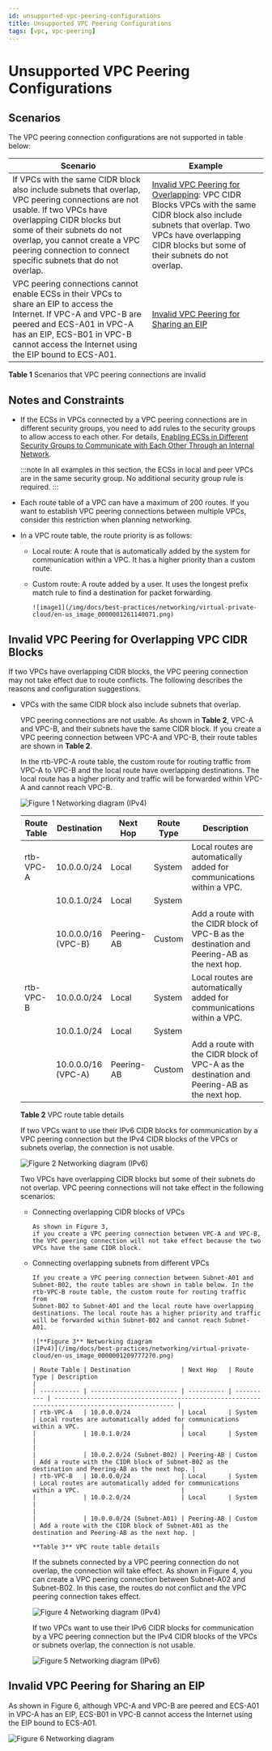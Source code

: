 ```yaml
---
id: unsupported-vpc-peering-configurations
title: Unsupported VPC Peering Configurations
tags: [vpc, vpc-peering]
---
```


# Unsupported VPC Peering Configurations

## Scenarios

The VPC peering connection configurations are not supported in table below:

| Scenario                                                                                                                                                                                                                                                                                   | Example                                                                                                                                                                                                                                                                                                                   |
| ------------------------------------------------------------------------------------------------------------------------------------------------------------------------------------------------------------------------------------------------------------------------------------------ | ------------------------------------------------------------------------------------------------------------------------------------------------------------------------------------------------------------------------------------------------------------------------------------------------------------------------- |
| If VPCs with the same CIDR block also include subnets that overlap, VPC peering connections are not usable. If two VPCs have overlapping CIDR blocks but some of their subnets do not overlap, you cannot create a VPC peering connection to connect specific subnets that do not overlap. | [Invalid VPC Peering for Overlapping](#invalid-vpc-peering-for-overlapping-vpc-cidr-blocks): VPC CIDR Blocks VPCs with the same CIDR block also include subnets that overlap. Two VPCs have overlapping CIDR blocks but some of their subnets do not overlap. |
| VPC peering connections cannot enable ECSs in their VPCs to share an EIP to access the Internet. If VPC-A and VPC-B are peered and ECS-A01 in VPC-A has an EIP, ECS-B01 in VPC-B cannot access the Internet using the EIP bound to ECS-A01.                                                | [Invalid VPC Peering for Sharing an EIP](#invalid-vpc-peering-for-sharing-an-eip)                                                                                                                                                                                                                                     |

**Table 1** Scenarios that VPC peering connections are invalid

## Notes and Constraints

- If the ECSs in VPCs connected by a VPC peering connections are in
    different security groups, you need to add rules to the security
    groups to allow access to each other. For details, [Enabling ECSs in
    Different Security Groups to Communicate with Each Other Through an
    Internal
    Network](https://docs.otc.t-systems.com/virtual-private-cloud/umn/access_control/security_group/security_group_configuration_examples.html#en-us-topic-0081124350).

    :::note
    In all examples in this section, the ECSs in local and peer VPCs are
    in the same security group. No additional security group rule is
    required.
    :::

- Each route table of a VPC can have a maximum of 200 routes. If you
    want to establish VPC peering connections between multiple VPCs,
    consider this restriction when planning networking.

- In a VPC route table, the route priority is as follows:

  - Local route: A route that is automatically added by the system
        for communication within a VPC. It has a higher priority than a
        custom route.

  - Custom route: A route added by a user. It uses the longest
        prefix match rule to find a destination for packet forwarding.

        ![image1](/img/docs/best-practices/networking/virtual-private-cloud/en-us_image_0000001261140071.png)

## Invalid VPC Peering for Overlapping VPC CIDR Blocks

If two VPCs have overlapping CIDR blocks, the VPC peering connection may
not take effect due to route conflicts. The following describes the
reasons and configuration suggestions.

- VPCs with the same CIDR block also include subnets that overlap.

    VPC peering connections are not usable. As shown in
    **Table 2**, VPC-A and
    VPC-B, and their subnets have the same CIDR block. If you create a
    VPC peering connection between VPC-A and VPC-B, their route tables
    are shown in **Table 2**.

    In the rtb-VPC-A route table, the custom route for routing traffic
    from VPC-A to VPC-B and the local route have overlapping
    destinations. The local route has a higher priority and traffic will
    be forwarded within VPC-A and cannot reach VPC-B.

    ![**Figure 1** Networking diagram
    (IPv4)](/img/docs/best-practices/networking/virtual-private-cloud/en-us_image_0000001254335981.png)

    | Route Table | Destination         | Next Hop   | Route Type | Description                                                                                 |
    | ----------- | ------------------- | ---------- | ---------- | ------------------------------------------------------------------------------------------- |
    | rtb-VPC-A   | 10.0.0.0/24         | Local      | System     | Local routes are automatically added for communications within a VPC.                       |
    |             | 10.0.1.0/24         | Local      | System     |                                                                                             |
    |             | 10.0.0.0/16 (VPC-B) | Peering-AB | Custom     | Add a route with the CIDR block of VPC-B as the destination and Peering-AB as the next hop. |
    | rtb-VPC-B   | 10.0.0.0/24         | Local      | System     | Local routes are automatically added for communications within a VPC.                       |
    |             | 10.0.1.0/24         | Local      | System     |                                                                                             |
    |             | 10.0.0.0/16 (VPC-A) | Peering-AB | Custom     | Add a route with the CIDR block of VPC-A as the destination and Peering-AB as the next hop. |

    **Table 2** VPC route table details

    If two VPCs want to use their IPv6 CIDR blocks for communication by
    a VPC peering connection but the IPv4 CIDR blocks of the VPCs or
    subnets overlap, the connection is not usable.

    ![**Figure 2** Networking diagram
    (IPv6)](/img/docs/best-practices/networking/virtual-private-cloud/en-us_image_0000001209300412.png)

    Two VPCs have overlapping CIDR blocks but some of their subnets do
    not overlap. VPC peering connections will not take effect in the following
    scenarios:

  - Connecting overlapping CIDR blocks of VPCs

        As shown in Figure 3,
        if you create a VPC peering connection between VPC-A and VPC-B,
        the VPC peering connection will not take effect because the two
        VPCs have the same CIDR block.

  - Connecting overlapping subnets from different VPCs

        If you create a VPC peering connection between Subnet-A01 and
        Subnet-B02, the route tables are shown in table below. In the
        rtb-VPC-B route table, the custom route for routing traffic from
        Subnet-B02 to Subnet-A01 and the local route have overlapping
        destinations. The local route has a higher priority and traffic
        will be forwarded within Subnet-B02 and cannot reach Subnet-A01.

        ![**Figure 3** Networking diagram
        (IPv4)](/img/docs/best-practices/networking/virtual-private-cloud/en-us_image_0000001209777270.png)

        | Route Table | Destination              | Next Hop   | Route Type | Description                                                                                      |
        | ----------- | ------------------------ | ---------- | ---------- | ------------------------------------------------------------------------------------------------ |
        | rtb-VPC-A   | 10.0.0.0/24              | Local      | System     | Local routes are automatically added for communications within a VPC.                            |
        |             | 10.0.1.0/24              | Local      | System     |                                                                                                  |
        |             | 10.0.2.0/24 (Subnet-B02) | Peering-AB | Custom     | Add a route with the CIDR block of Subnet-B02 as the destination and Peering-AB as the next hop. |
        | rtb-VPC-B   | 10.0.0.0/24              | Local      | System     | Local routes are automatically added for communications within a VPC.                            |
        |             | 10.0.2.0/24              | Local      | System     |                                                                                                  |
        |             | 10.0.0.0/24 (Subnet-A01) | Peering-AB | Custom     | Add a route with the CIDR block of Subnet-A01 as the destination and Peering-AB as the next hop. |

        **Table 3** VPC route table details

    If the subnets connected by a VPC peering connection do not overlap,
    the connection will take effect. As shown in Figure 4, you can create a
    VPC peering connection between Subnet-A02 and Subnet-B02. In this
    case, the routes do not conflict and the VPC peering connection
    takes effect.

    ![**Figure 4** Networking diagram
    (IPv4)](/img/docs/best-practices/networking/virtual-private-cloud/en-us_image_0000001209321492.png)

    If two VPCs want to use their IPv6 CIDR blocks for communication by
    a VPC peering connection but the IPv4 CIDR blocks of the VPCs or
    subnets overlap, the connection is not usable.

    ![**Figure 5** Networking diagram
    (IPv6)](/img/docs/best-practices/networking/virtual-private-cloud/en-us_image_0000001254241751.png)

## Invalid VPC Peering for Sharing an EIP

As shown in Figure 6, although
VPC-A and VPC-B are peered and ECS-A01 in VPC-A has an EIP, ECS-B01 in
VPC-B cannot access the Internet using the EIP bound to ECS-A01.

![**Figure 6** Networking
diagram](/img/docs/best-practices/networking/virtual-private-cloud/en-us_image_0000001254608729.png)
